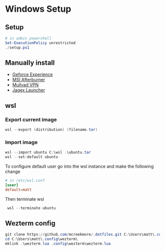 # Windows Setup

## Setup

```powershell
# in admin powershell
Set-ExecutionPolicy unrestricted
./setup.ps1
```

## Manually install

- [Geforce Experience](https://www.nvidia.com/en-us/geforce/geforce-experience/download/)
- [MSI Afterburner](https://www.msi.com/Landing/afterburner/graphics-cards)
- [Mullvad VPN](https://mullvad.net/en/download/vpn/windows)
- [Jagex Launcher](https://www.runescape.com/launcher)

## wsl

### Export current image

```powershell
wsl --export (distribution) (filename.tar)
```

### Import image

```powershell
wsl --import ubuntu C:\wsl .\ubuntu.tar
wsl --set-default ubuntu
```

To configure default user go into the wsl instance and make the following change

```conf
# in /etc/wsl.conf
[user]
default=matt
```

Then terminate wsl

```powershell
 wsl --terminate ubuntu
```

## Wezterm config

```powershell
git clone https://github.com/mcreekmore/.dotfiles.git C:\Users\matt\.config\wezterm\
cd C:\Users\matt\.config\wezterm\
mklink .\wezterm.lua .config\wezterm\wezterm.lua
```
